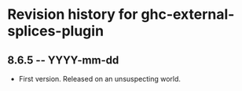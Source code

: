 # Revision history for ghc-external-splices-plugin

## 8.6.5 -- YYYY-mm-dd

* First version. Released on an unsuspecting world.

